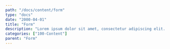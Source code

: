 ```yaml
---
path: "/docs/content/form"
type: "docs"
date: "2000-04-01"
title: "Form"
description: "Lorem ipsum dolor sit amet, consectetur adipiscing elit. Nunc tempus laoreet leo sit amet iaculis."
categories: ["100-Content"]
parent: "Form"
---
```


